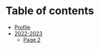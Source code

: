 # Table of contents

* [Profile](README.md)
* [2022-2023](2022-2023/README.md)
  * [Page 2](2022-2023/page-2.md)
